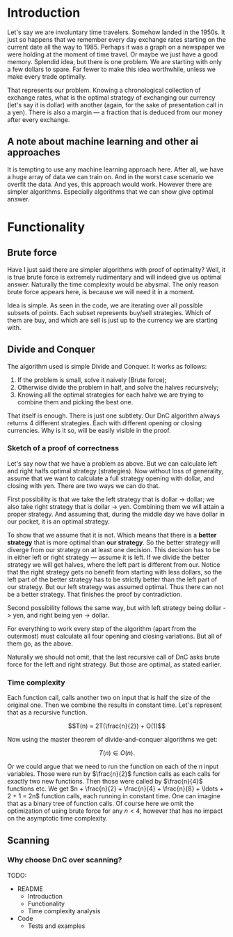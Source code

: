 # Introduction

Let's say we are involuntary time travelers. Somehow landed in the 1950s. It just so happens that we remember every day exchange rates starting on the current date all the way to 1985. Perhaps it was a graph on a newspaper we were holding at the moment of time travel. Or maybe we just have a good memory. Splendid idea, but there is one problem. We are starting with only a few dollars to spare. Far fewer to make this idea worthwhile, unless we make every trade optimally.

That represents our problem. Knowing a chronological collection of exchange rates, what is the optimal strategy of exchanging our currency (let's say it is dollar) with another (again, for the sake of presentation call in a yen). There is also a margin — a fraction that is deduced from our money after every exchange.

## A note about machine learning and other ai approaches

It is tempting to use any machine learning approach here. After all, we have a huge array of data we can train on. And in the worst case scenario we overfit the data. And yes, this approach would work. However there are simpler algorithms. Especially algorithms that we can show give optimal answer.

# Functionality

## Brute force

Have I just said there are simpler algorithms with proof of optimality? Well, it is true brute force is extremely rudimentary and will indeed give us optimal answer. Naturally the time complexity would be abysmal. The only reason brute force appears here, is because we will need it in a moment.

Idea is simple. As seen in the code, we are iterating over all possible subsets of points. Each subset represents buy/sell strategies. Which of them are buy, and which are sell is just up to the currency we are starting with.

## Divide and Conquer

The algorithm used is simple Divide and Conquer. It works as follows:

1. If the problem is small, solve it naively (Brute force);
2. Otherwise divide the problem in half, and solve the halves recursively;
3. Knowing all the optimal strategies for each halve we are trying to combine them and picking the best one.

That itself is enough. There is just one subtlety. Our DnC algorithm always returns 4 different strategies. Each with different opening or closing currencies. Why is it so, will be easily visible in the proof.

### Sketch of a proof of correctness

Let's say now that we have a problem as above. But we can calculate left and right halfs optimal strategy (strategies). Now without loss of generality, assume that we want to calculate a full strategy opening with dollar, and closing with yen. There are two ways we can do that.

First possibility is that we take the left strategy that is dollar -> dollar; we also take right strategy that is dollar -> yen. Combining them we will attain a proper strategy. And assuming that, during the middle day we have dollar in our pocket, it is an optimal strategy.

To show that we assume that it is not. Which means that there is a **better strategy** that is more optimal than **our strategy**. So the better strategy will diverge from our strategy on at least one decision. This decision has to be in either left or right strategy — assume it is left. If we divide the better strategy we will get halves, where the left part is different from our. Notice that the right strategy gets no benefit from starting with less dollars, so the left part of the better strategy has to be strictly better than the left part of our strategy. But our left strategy was assumed optimal. Thus there can not be a better strategy. That finishes the proof by contradiction.

Second possibility follows the same way, but with left strategy being dollar -> yen, and right being yen -> dollar.

For everything to work every step of the algorithm (apart from the outermost) must calculate all four opening and closing variations. But all of them go, as the above.

Naturally we should not omit, that the last recursive call of DnC asks brute force for the left and right strategy. But those are optimal, as stated earlier.

### Time complexity

Each function call, calls another two on input that is half the size of the original one. Then we combine the results in constant time. Let's represent that as a recursive function.

$$T(n) = 2T(\frac{n}{2}) + O(1)$$

Now using the master theorem of divide-and-conquer algorithms we get:

$$T(n) \in O(n) \text{.}$$

Or we could argue that we need to run the function on each of the $n$ input variables. Those were run by $\frac{n}{2}$ function calls as each calls for exactly two new functions. Then those were called by $\frac{n}{4}$ functions etc. We get $n + \frac{n}{2} + \frac{n}{4} + \frac{n}{8} + \ldots + 2 + 1 = 2n$ function calls, each running in constant time. One can imagine that as a binary tree of function calls. Of course here we omit the optimization of using brute force for any $n<4$, however that has no impact on the asymptotic time complexity.

## Scanning

### Why choose DnC over scanning?

TODO:
  - README
    - Introduction
    - Functionality
    - Time complexity analysis
  - Code
    - Tests and examples
